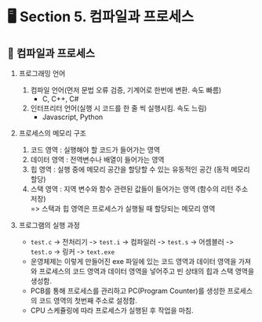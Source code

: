# 🖥 Section 5. 컴파일과 프로세스

## 📍 컴파일과 프로세스
1. 프로그래밍 언어
    1. 컴파일 언어(먼저 문법 오류 검증, 기계어로 한번에 변환. 속도 빠름)
        - C, C++, C#   
    2. 인터프리터 언어(실행 시 코드를 한 줄 씩 실행시킴. 속도 느림)
        - Javascript, Python
    
2. 프로세스의 메모리 구조
    1. 코드 영역 : 실행해야 할 코드가 들어가는 영역
    2. 데이터 영역 : 전역변수나 배열이 들어가는 영역
    3. 힙 영역 : 실행 중에 메모리 공간을 할당할 수 있는 유동적인 공간 (동적 메모리 할당)
    4. 스택 영역 : 지역 변수와 함수 관련된 값들이 들어가는 영역 (함수의 리턴 주소 저장)   
    => 스택과 힙 영역은 프로세스가 실행될 때 할당되는 메모리 영역

3. 프로그램의 실행 과정
    - `test.c` -> 전처리기 -> `test.i` -> 컴파일러 -> `test.s` -> 어셈블러 -> `test.o` -> 링커 -> `text.exe`
    - 운영체제는 이렇게 만들어진 exe 파일에 있는 코드 영역과 데이터 영역을 가져와 프로세스의 코드 영역과 데이터 영역을 넣어주고 빈 상태의 힙과 스택 영역을 생성함.
    - PCB를 통해 프로세스를 관리하고 PC(Program Counter)를 생성한 프로세스의 코드 영역의 첫번째 주소로 설정함.
    - CPU 스케쥴링에 따라 프로세스가 실행된 후 작업을 마침.

<br>